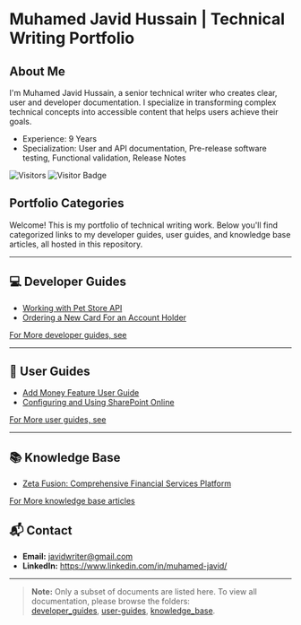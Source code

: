 # Muhamed Javid Hussain | Technical Writing Portfolio

## About Me

I'm Muhamed Javid Hussain, a senior technical writer who creates clear, user and developer documentation. I specialize in transforming complex technical concepts into accessible content that helps users achieve their goals.

- Experience: 9 Years
- Specialization: User and API documentation, Pre-release software testing, Functional validation, Release Notes

![Visitors](https://hits.sh/github.com/Javeed-Writer/Portfolio.svg?style=flat-square)
![Visitor Badge](https://visitor-badge.laobi.icu/badge?page_id=Javeed-Writer.Portfolio)

## Portfolio Categories

Welcome! This is my portfolio of technical writing work. Below you'll find categorized links to my developer guides, user guides, and knowledge base articles, all hosted in this repository.

---

## 💻 Developer Guides

- [Working with Pet Store API](https://github.com/Javeed-Writer/Portfolio/blob/main/developer_guides/rest_api_pet_store.md)
- [Ordering a New Card For an Account Holder](https://github.com/Javeed-Writer/Portfolio/blob/main/developer_guides/rest_api_ordering_a_new_card_zeta.md)

[For More developer guides, see](https://github.com/Javeed-Writer/Portfolio/tree/main/developer_guides)

---

## 📖 User Guides

- [Add Money Feature User Guide](https://github.com/Javeed-Writer/Portfolio/blob/main/user-guides/zeta_add_money_guide.md)
- [Configuring and Using SharePoint Online](https://github.com/Javeed-Writer/Portfolio/blob/main/user-guides/using_sharepoint_online.md)

[For More user guides, see](https://github.com/Javeed-Writer/Portfolio/tree/main/user-guides)

---

## 📚 Knowledge Base

- [Zeta Fusion: Comprehensive Financial Services Platform](https://github.com/Javeed-Writer/Portfolio/blob/main/knowledge_base/zeta_fusion.md)

[For More knowledge base articles](https://github.com/Javeed-Writer/Portfolio/tree/main/knowledge_base)

## 📬 Contact

- **Email:** javidwriter@gmail.com
- **LinkedIn:** https://www.linkedin.com/in/muhamed-javid/

---

> **Note:** Only a subset of documents are listed here. To view all documentation, please browse the folders:  
> [developer_guides](https://github.com/Javeed-Writer/Portfolio/tree/main/developer_guides), [user-guides](https://github.com/Javeed-Writer/Portfolio/tree/main/user-guides), [knowledge_base](https://github.com/Javeed-Writer/Portfolio/tree/main/knowledge_base).

